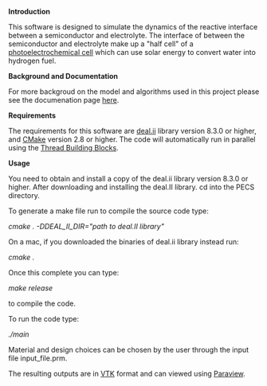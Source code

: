 **Introduction**

This software is designed to simulate the dynamics of the reactive interface between a semiconductor and electrolyte. The interface of between the semiconductor and electrolyte make up a "half cell" of a <a href="https://en.wikipedia.org/wiki/Photoelectrochemical_cell">photoelectrochemical cell</a> which can use solar energy to convert water into hydrogen fuel.

**Background and Documentation**

For more backgroud on the model and algorithms used in this project please see the documenation page <a href="http://mdh266.github.io/PECS/">here</a>.

**Requirements**

The requirements for this software are <a href="dealii.org">deal.ii</a> library version 8.3.0 or higher, and <a href="https://cmake.org/">CMake</a> version 2.8 or higher. The code will automatically run in parallel using the <a href="https://www.threadingbuildingblocks.org/">Thread Building Blocks</a>. 

**Usage**

You need to obtain and install a copy of the deal.ii library version 8.3.0 or higher. After downloading and installing the deal.II library. cd into the PECS directory.

To generate a make file run to compile the source code type:

*cmake . -DDEAL_II_DIR="path to deal.II library"*

On a mac, if you downloaded the binaries of deal.ii library instead run:

*cmake .*

Once this complete you can type:

*make release*

to compile the code.

To run the code type:

*./main*

Material and design choices can be chosen by the user through the input file input_file.prm.

The resulting outputs are in <a href="http://www.vtk.org/">VTK</a> format and can viewed using <a href="http://www.paraview.org/">Paraview</a>.


